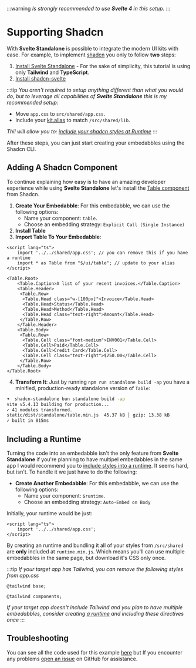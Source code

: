 :::warning
_Is strongly recommended to use **Svelte 4** in this setup._
:::

# Supporting Shadcn

With **Svelte Standalone** is possible to integrate the modern UI kits with ease. For example, to implement [shadcn](https://www.shadcn-svelte.com/) you only to follow **two** steps:

1. [Install Svelte Standalone](/install) - For the sake of simplicity, this tutorial is using only **Tailwind** and **TypeScript**.
2. [Install shadcn-svelte](https://www.shadcn-svelte.com/docs/installation/sveltekit)

:::tip
_You aren't required to setup anything different than what you would do, but to leverage all capabilities of **Svelte Standalone** this is my recommended setup:_

- Move `app.css` to `src/shared/app.css`.
- Include your [kit.alias](https://svelte.dev/docs/kit/configuration#alias) to match `/src/shared/lib`.

_Thil will allow you to: [include your shadcn styles at Runtime](#including-a-runtime)_
:::

After these steps, you can just start creating your embedabbles using the Shadcn CLI.

## Adding A Shadcn Component

To continue explaining how easy is to have an amazing developer experience while using **Svelte Standalone** let's install the [Table component](https://www.shadcn-svelte.com/docs/components/table) from Shadcn.

1. **Create Your Embedabble**: For this embedabble, we can use the following options:
   - Name your component: `table`.
   - Choose an embedding strategy: `Explicit Call (Single Instance)`
2. **Install Table**
3. **Import Table To Your Embedabble**:

```svelte
<script lang="ts">
    import '../../shared/app.css'; // you can remove this if you have a runtime
    import * as Table from "$/ui/table"; // update to your alias
</script>

<Table.Root>
    <Table.Caption>A list of your recent invoices.</Table.Caption>
    <Table.Header>
     <Table.Row>
      <Table.Head class="w-[100px]">Invoice</Table.Head>
      <Table.Head>Status</Table.Head>
      <Table.Head>Method</Table.Head>
      <Table.Head class="text-right">Amount</Table.Head>
     </Table.Row>
    </Table.Header>
    <Table.Body>
     <Table.Row>
      <Table.Cell class="font-medium">INV001</Table.Cell>
      <Table.Cell>Paid</Table.Cell>
      <Table.Cell>Credit Card</Table.Cell>
      <Table.Cell class="text-right">$250.00</Table.Cell>
     </Table.Row>
    </Table.Body>
</Table.Root>
```

4. **Transform It**: Just by running `npm run standalone build -ap` you have a minified, production-ready standalone version of `Table`:

```bash
➜  shadcn-standalone bun standalone build -ap
vite v5.4.13 building for production...
✓ 41 modules transformed.
static/dist/standalone/table.min.js  45.37 kB │ gzip: 13.38 kB
✓ built in 815ms
```

## **Including a Runtime**

Turning the code into an embedabble isn't the only feature from **Svelte Standalone** if you're planning to have multipel embedabbles in the same app I would recommend you to [include styles into a runtime](/shared). It seems hard, but isn't. To handle it we just have to do the following:

- **Create Another Embedabble**: For this embedabble, we can use the following options:
  - Name your component: `$runtime`.
  - Choose an embedding strategy: `Auto-Embed on Body`

Initially, your runtime would be just:

```svelte
<script lang="ts">
    import '../../shared/app.css';
</script>
```

By creating an runtime and bundling it all of your styles from `/src/shared` are **only** included at `runtime.min.js`. Which means you'll can use multiple embedabbles in the same page, but download it's CSS only once.

:::tip
_If your target app has Tailwind, you can remove the following styles from app.css_

`@tailwind base;`

`@tailwind components;`

_If your target app doesn't include Tailwind and you plan to have multiple embedabbles, consider creating [a runtime](/shared) and including these directives once_
:::

## Troubleshooting

You can see all the code used for this example [here](https://github.com/brenoliradev/shadcn-and-svelte-standalone/tree/main) but If you encounter any problems [open an issue](https://github.com/brenoliradev/svelte-standalone/issues) on GitHub for assistance.
